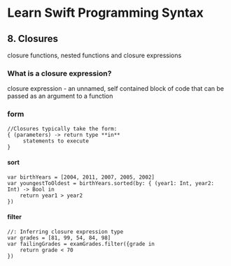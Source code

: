 # Learn Swift Programming Syntax
## 8. Closures
closure functions, nested functions and closure expressions
### What is a closure expression?
closure expression - an unnamed, self contained block of code that can be passed as an argument to a function
### form
    //Closures typically take the form:
    { (parameters) -> return type **in**
         statements to execute
    }

#### sort 
    var birthYears = [2004, 2011, 2007, 2005, 2002]
    var youngestToOldest = birthYears.sorted(by: { (year1: Int, year2: Int) -> Bool in
        return year1 > year2
    })

#### filter
    //: Inferring closure expression type
    var grades = [81, 99, 54, 84, 98]
    var failingGrades = examGrades.filter({grade in
        return grade < 70
    })


